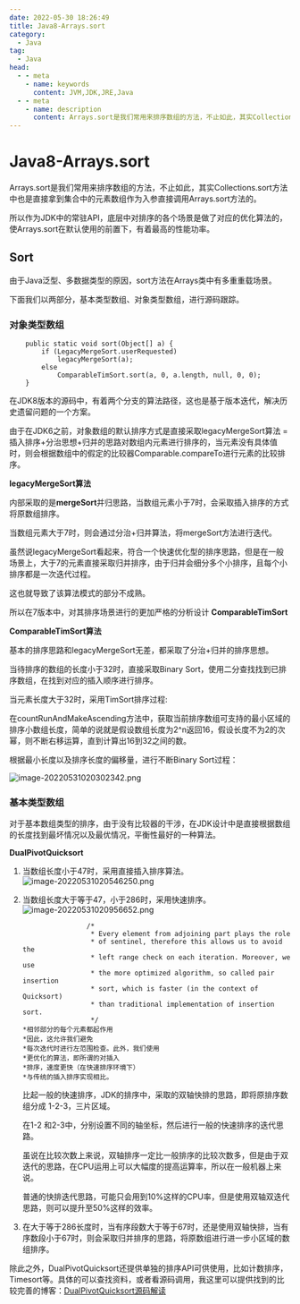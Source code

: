 ```yaml
---
date: 2022-05-30 18:26:49
title: Java8-Arrays.sort
category:
  - Java
tag:
  - Java
head:
  - - meta
    - name: keywords
      content: JVM,JDK,JRE,Java
  - - meta
    - name: description
      content: Arrays.sort是我们常用来排序数组的方法，不止如此，其实Collections.sort方法中也是直接拿...
---
```

# Java8-Arrays.sort

Arrays.sort是我们常用来排序数组的方法，不止如此，其实Collections.sort方法中也是直接拿到集合中的元素数组作为入参直接调用Arrays.sort方法的。

所以作为JDK中的常驻API，底层中对排序的各个场景是做了对应的优化算法的，使Arrays.sort在默认使用的前置下，有着最高的性能功率。

## Sort

由于Java泛型、多数据类型的原因，sort方法在Arrays类中有多重重载场景。

下面我们以两部分，基本类型数组、对象类型数组，进行源码跟踪。

### 对象类型数组

```
    public static void sort(Object[] a) {
        if (LegacyMergeSort.userRequested)
            legacyMergeSort(a);
        else
            ComparableTimSort.sort(a, 0, a.length, null, 0, 0);
    }
```

在JDK8版本的源码中，有着两个分支的算法路径，这也是基于版本迭代，解决历史遗留问题的一个方案。

由于在JDK6之前，对象数组的默认排序方式是直接采取legacyMergeSort算法 = 插入排序+分治思想+归并的思路对数组内元素进行排序的，当元素没有具体值时，则会根据数组中的假定的比较器Comparable.compareTo进行元素的比较排序。

**legacyMergeSort算法**

内部采取的是**mergeSort**并归思路，当数组元素小于7时，会采取插入排序的方式将原数组排序。

当数组元素大于7时，则会通过分治+归并算法，将mergeSort方法进行迭代。

虽然说legacyMergeSort看起来，符合一个快速优化型的排序思路，但是在一般场景上，大于7的元素直接采取归并排序，由于归并会细分多个小排序，且每个小排序都是一次迭代过程。

这也就导致了该算法模式的部分不成熟。

所以在7版本中，对其排序场景进行的更加严格的分析设计 **ComparableTimSort**

**ComparableTimSort算法**

基本的排序思路和legacyMergeSort无差，都采取了分治+归并的排序思想。

当待排序的数组的长度小于32时，直接采取Binary Sort，使用二分查找找到已排序数组，在找到对应的插入顺序进行排序。

当元素长度大于32时，采用TimSort排序过程:

在countRunAndMakeAscending方法中，获取当前排序数组可支持的最小区域的排序小数组长度，简单的说就是假设数组长度为2^n返回16，假设长度不为2的次幂，则不断右移运算，直到计算出16到32之间的数。

根据最小长度以及排序长度的偏移量，进行不断Binary Sort过程：

![image-20220531020302342.png](https://www.leyuna.xyz/image/2022-05-31/image-20220531020302342.png)

### 基本类型数组

对于基本数组类型的排序，由于没有比较器的干涉，在JDK设计中是直接根据数组的长度找到最坏情况以及最优情况，平衡性最好的一种算法。

**DualPivotQuicksort**

1. 当数组长度小于47时，采用直接插入排序算法。
![image-20220531020546250.png](https://www.leyuna.xyz/image/2022-05-31/image-20220531020546250.png)

2. 当数组长度大于等于47，小于286时，采用快速排序。
![image-20220531020956652.png](https://www.leyuna.xyz/image/2022-05-31/image-20220531020956652.png)

   ```
                   /*
                    * Every element from adjoining part plays the role
                    * of sentinel, therefore this allows us to avoid the
                    * left range check on each iteration. Moreover, we use
                    * the more optimized algorithm, so called pair insertion
                    * sort, which is faster (in the context of Quicksort)
                    * than traditional implementation of insertion sort.
                    */
   *相邻部分的每个元素都起作用
   *因此，这允许我们避免
   *每次迭代时进行左范围检查。此外，我们使用
   *更优化的算法，即所谓的对插入
   *排序，速度更快（在快速排序环境下）
   *与传统的插入排序实现相比。
   ```

   比起一般的快速排序，JDK的排序中，采取的双轴快排的思路，即将原排序数组分成 1-2-3，三片区域。

   在1-2 和2-3中，分别设置不同的轴坐标，然后进行一般的快速排序的迭代思路。

   虽说在比较次数上来说，双轴排序一定比一般排序的比较次数多，但是由于双迭代的思路，在CPU运用上可以大幅度的提高运算率，所以在一般机器上来说。

   普通的快排迭代思路，可能只会用到10%这样的CPU率，但是使用双轴双迭代思路，则可以提升至50%这样的效率。

3. 在大于等于286长度时，当有序段数大于等于67时，还是使用双轴快排，当有序数段小于67时，则会采取归并排序的思路，将原数组进行进一步小区域的数组排序。

除此之外，DualPivotQuicksort还提供单独的排序API可供使用，比如计数排序，Timesort等。具体的可以查找资料，或者看源码调用，我这里可以提供找到的比较完善的博客：[DualPivotQuicksort源码解读](https://blog.csdn.net/lyj1597374034/article/details/106720629)
